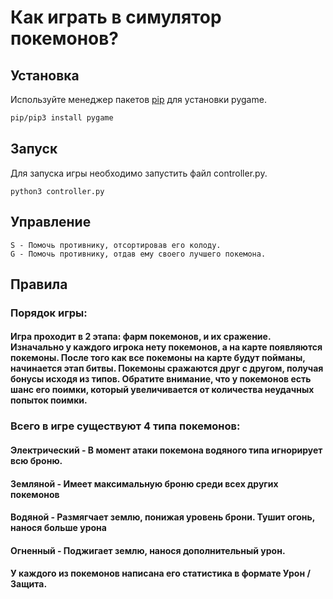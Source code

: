 # Как играть в симулятор покемонов?

## Установка

Используйте менеджер пакетов [pip](https://pip.pypa.io/en/stable/) для установки pygame.

```bash
pip/pip3 install pygame
```
## Запуск
Для запуска игры необходимо запустить файл controller.py.
```
python3 controller.py
```
## Управление

```
S - Помочь противнику, отсортировав его колоду.
G - Помочь противнику, отдав ему своего лучшего покемона.
```
## Правила

### Порядок игры:
#### Игра проходит в 2 этапа: фарм покемонов, и их сражение. Изначально у каждого игрока нету покемонов, а на карте появляются покемоны. После того как все покемоны на карте будут пойманы, начинается этап битвы. Покемоны сражаются друг с другом, получая бонусы исходя из типов. Обратите внимание, что у покемонов есть шанс его поимки, который увеличивается от количества неудачных попыток поимки.

### Всего в игре существуют 4 типа покемонов:
#### Электрический - В момент атаки покемона водяного типа игнорирует всю броню.
#### Земляной - Имеет максимальную броню среди всех других покемонов
#### Водяной - Размягчает землю, понижая уровень брони. Тушит огонь, нанося больше урона
#### Огненный - Поджигает землю, нанося дополнительный урон.
#### У каждого из покемонов написана его статистика в формате Урон / Защита.
